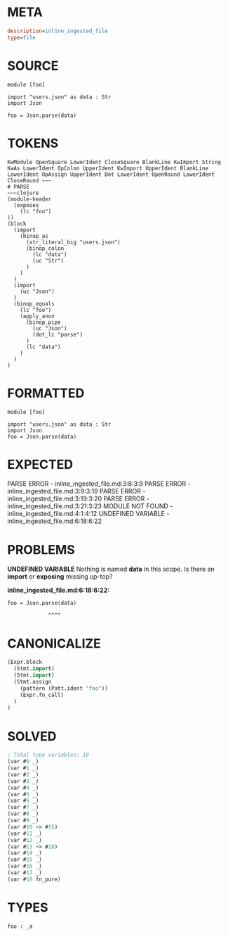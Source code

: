 # META
~~~ini
description=inline_ingested_file
type=file
~~~
# SOURCE
~~~roc
module [foo]

import "users.json" as data : Str
import Json

foo = Json.parse(data)
~~~
# TOKENS
~~~text
KwModule OpenSquare LowerIdent CloseSquare BlankLine KwImport String KwAs LowerIdent OpColon UpperIdent KwImport UpperIdent BlankLine LowerIdent OpAssign UpperIdent Dot LowerIdent OpenRound LowerIdent CloseRound ~~~
# PARSE
~~~clojure
(module-header
  (exposes
    (lc "foo")
))
(block
  (import
    (binop_as
      (str_literal_big "users.json")
      (binop_colon
        (lc "data")
        (uc "Str")
      )
    )
  )
  (import
    (uc "Json")
  )
  (binop_equals
    (lc "foo")
    (apply_anon
      (binop_pipe
        (uc "Json")
        (dot_lc "parse")
      )
      (lc "data")
    )
  )
)
~~~
# FORMATTED
~~~roc
module [foo]

import "users.json" as data : Str
import Json
foo = Json.parse(data)
~~~
# EXPECTED
PARSE ERROR - inline_ingested_file.md:3:8:3:9
PARSE ERROR - inline_ingested_file.md:3:9:3:19
PARSE ERROR - inline_ingested_file.md:3:19:3:20
PARSE ERROR - inline_ingested_file.md:3:21:3:23
MODULE NOT FOUND - inline_ingested_file.md:4:1:4:12
UNDEFINED VARIABLE - inline_ingested_file.md:6:18:6:22
# PROBLEMS
**UNDEFINED VARIABLE**
Nothing is named **data** in this scope.
Is there an **import** or **exposing** missing up-top?

**inline_ingested_file.md:6:18:6:22:**
```roc
foo = Json.parse(data)
```
                 ^^^^


# CANONICALIZE
~~~clojure
(Expr.block
  (Stmt.import)
  (Stmt.import)
  (Stmt.assign
    (pattern (Patt.ident "foo"))
    (Expr.fn_call)
  )
)
~~~
# SOLVED
~~~clojure
; Total type variables: 19
(var #0 _)
(var #1 _)
(var #2 _)
(var #3 _)
(var #4 _)
(var #5 _)
(var #6 _)
(var #7 _)
(var #8 _)
(var #9 _)
(var #10 -> #15)
(var #11 _)
(var #12 _)
(var #13 -> #18)
(var #14 _)
(var #15 _)
(var #16 _)
(var #17 _)
(var #18 fn_pure)
~~~
# TYPES
~~~roc
foo : _a
~~~

